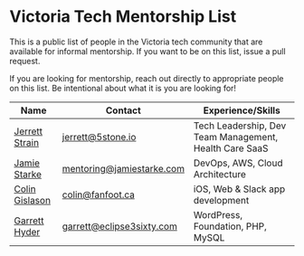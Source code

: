 # Victoria Tech Mentorship List

This is a public list of people in the Victoria tech community that are available for informal mentorship. If you want to be on this list, issue a pull request.

If you are looking for mentorship, reach out directly to appropriate people on this list. Be intentional about what it is you are looking for!


 Name                    | Contact                  | Experience/Skills  
-------------------------|--------------------------|--------------------
 [Jerrett Strain](https://www.linkedin.com/in/jerrett/) | jerrett@5stone.io  | Tech Leadership, Dev Team Management, Health Care SaaS  
 [Jamie Starke](https://www.jamiestarke.com) | mentoring@jamiestarke.com  | DevOps, AWS, Cloud Architecture 
 [Colin Gislason](https://github.com/cgislason) | colin@fanfoot.ca  | iOS, Web & Slack app development  
 [Garrett Hyder](https://eclipse3sixty.com) | garrett@eclipse3sixty.com  | WordPress, Foundation, PHP, MySQL 
